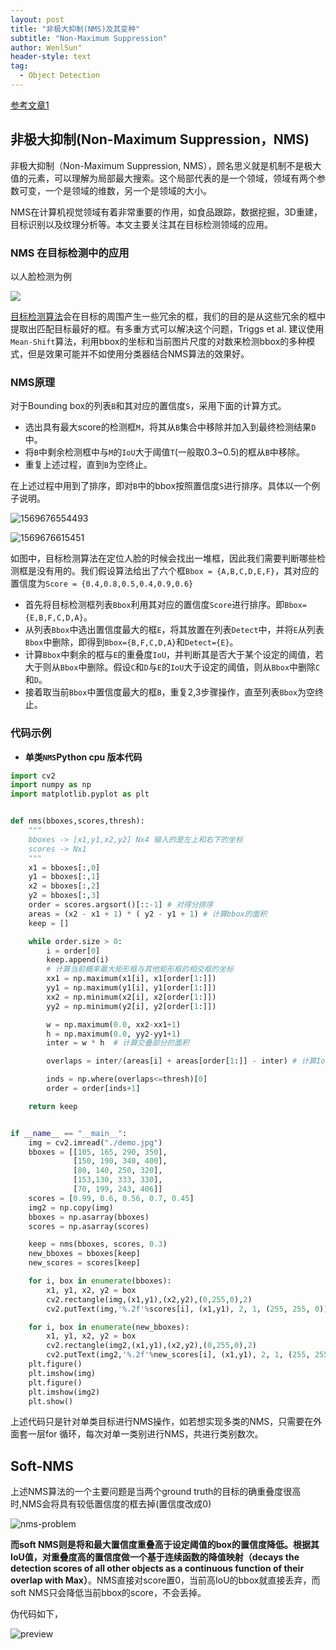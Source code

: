 ```yaml
---
layout: post
title: "非极大抑制(NMS)及其变种"
subtitle: "Non-Maximum Suppression"
author: WenlSun"
header-style: text
tag:
  - Object Detection
---
```


[参考文章1](https://www.cnblogs.com/makefile/p/nms.html)

## 非极大抑制(Non-Maximum Suppression，NMS)

非极大抑制（Non-Maximum Suppression, NMS），顾名思义就是机制不是极大值的元素，可以理解为局部最大搜索。这个局部代表的是一个领域，领域有两个参数可变，一个是领域的维数，另一个是领域的大小。

NMS在计算机视觉领域有着非常重要的作用，如食品跟踪，数据挖掘，3D重建，目标识别以及纹理分析等。本文主要关注其在目标检测领域的应用。



### NMS 在目标检测中的应用

以人脸检测为例

![](/img/nms/demo.jpg)

[目标检测算法]()会在目标的周围产生一些冗余的框，我们的目的是从这些冗余的框中提取出匹配目标最好的框。有多重方式可以解决这个问题，Triggs et al. 建议使用`Mean-Shift`算法，利用bbox的坐标和当前图片尺度的对数来检测bbox的多种模式，但是效果可能并不如使用分类器结合NMS算法的效果好。

### NMS原理

对于Bounding box的列表`B`和其对应的置信度`S`，采用下面的计算方式。

+ 选出具有最大score的检测框`M`，将其从`B`集合中移除并加入到最终检测结果`D`中。
+ 将`B`中剩余检测框中与`M`的`IoU`大于阈值`T`(一般取0.3~0.5)的框从`B`中移除。
+ 重复上述过程，直到`B`为空终止。

在上述过程中用到了排序，即对`B`中的bbox按照置信度`S`进行排序。具体以一个例子说明。

![1569676554493](/img/nms/img1.png)

![1569676615451](/img/nms/img2.png)

如图中，目标检测算法在定位人脸的时候会找出一堆框，因此我们需要判断哪些检测框是没有用的。我们假设算法给出了六个框`Bbox = {A,B,C,D,E,F}`，其对应的置信度为`Score = {0.4,0.8,0.5,0.4,0.9,0.6}`

+ 首先将目标检测框列表`Bbox`利用其对应的置信度`Score`进行排序。即`Bbox={E,B,F,C,D,A}`。
+ 从列表`Bbox`中选出置信度最大的框`E`，将其放置在列表`Detect`中，并将`E`从列表`Bbox`中删除，即得到`Bbox={B,F,C,D,A}`和`Detect={E}`。
+  计算`Bbox`中剩余的框与`E`的重叠度`IoU`，并判断其是否大于某个设定的阈值，若大于则从`Bbox`中删除。假设`C`和`D`与`E`的`IoU`大于设定的阈值，则从`Bbox`中删除`C`和`D`。
+ 接着取当前`Bbox`中置信度最大的框`B`，重复2,3步骤操作，直至列表`Bbox`为空终止。

### 代码示例

+ **单类`NMS`Python cpu 版本代码** 

```python
import cv2
import numpy as np
import matplotlib.pyplot as plt


def nms(bboxes,scores,thresh):
    """
    bboxes -> [x1,y1,x2,y2] Nx4 输入的是左上和右下的坐标
    scores -> Nx1
    """
    x1 = bboxes[:,0]
    y1 = bboxes[:,1]
    x2 = bboxes[:,2]
    y2 = bboxes[:,3]
    order = scores.argsort()[::-1] # 对得分排序
    areas = (x2 - x1 + 1) * ( y2 - y1 + 1) # 计算bbox的面积
    keep = []

    while order.size > 0:
        i = order[0]
        keep.append(i)
        # 计算当前概率最大矩形框与其他矩形框的相交框的坐标
        xx1 = np.maximum(x1[i], x1[order[1:]])
        yy1 = np.maximum(y1[i], y1[order[1:]])
        xx2 = np.minimum(x2[i], x2[order[1:]])
        yy2 = np.minimum(y2[i], y2[order[1:]])

        w = np.maximum(0.0, xx2-xx1+1)
        h = np.maximum(0.0, yy2-yy1+1)
        inter = w * h  # 计算交叠部分的面积

        overlaps = inter/(areas[i] + areas[order[1:]] - inter) # 计算IoU

        inds = np.where(overlaps<=thresh)[0]
        order = order[inds+1]

    return keep


if __name__ == "__main__":
    img = cv2.imread("./demo.jpg")
    bboxes = [[105, 165, 290, 350],
              [150, 190, 340, 400],
              [80, 140, 250, 320],
              [153,130, 333, 330],
              [70, 199, 243, 406]]
    scores = [0.99, 0.6, 0.56, 0.7, 0.45]
    img2 = np.copy(img)
    bboxes = np.asarray(bboxes)
    scores = np.asarray(scores)

    keep = nms(bboxes, scores, 0.3)
    new_bboxes = bboxes[keep]
    new_scores = scores[keep]

    for i, box in enumerate(bboxes):
        x1, y1, x2, y2 = box
        cv2.rectangle(img,(x1,y1),(x2,y2),(0,255,0),2)
        cv2.putText(img,'%.2f'%scores[i], (x1,y1), 2, 1, (255, 255, 0))

    for i, box in enumerate(new_bboxes):
        x1, y1, x2, y2 = box
        cv2.rectangle(img2,(x1,y1),(x2,y2),(0,255,0),2)
        cv2.putText(img2,'%.2f'%new_scores[i], (x1,y1), 2, 1, (255, 255, 0))
    plt.figure()
    plt.imshow(img)
    plt.figure()
    plt.imshow(img2)
    plt.show()
```

上述代码只是针对单类目标进行NMS操作，如若想实现多类的NMS，只需要在外面套一层for 循环，每次对单一类别进行NMS，共进行类别数次。



## Soft-NMS

上述NMS算法的一个主要问题是当两个ground truth的目标的确重叠度很高时,NMS会将具有较低置信度的框去掉(置信度改成0)

![nms-problem](/img/nms/img4.png)

**而soft NMS则是将和最大置信度重叠高于设定阈值的box的置信度降低。根据其IoU值，对重叠度高的置信度做一个基于连续函数的降值映射（decays the detection scores of all other objects as a continuous function of their overlap with Max）**。NMS直接对score置0，当前高IoU的bbox就直接丢弃，而soft NMS只会降低当前bbox的score，不会丢掉。

伪代码如下，

![preview](/img/nms/img3.jpg)


